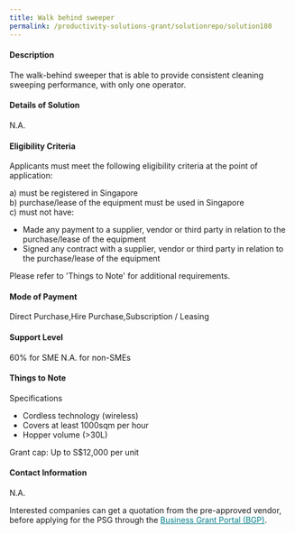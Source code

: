 ```yaml
---
title: Walk behind sweeper
permalink: /productivity-solutions-grant/solutionrepo/solution180
---
```


#### Description

The walk-behind sweeper that is able to provide consistent cleaning sweeping performance, with only one operator.

#### Details of Solution

N.A.

#### Eligibility Criteria

Applicants must meet the following eligibility criteria at the point of application:

a) must be registered in Singapore <br>
b) purchase/lease of the equipment must be used in Singapore <br>
c) must not have:
- Made any payment to a supplier, vendor or third party in relation to the purchase/lease of the equipment
- Signed any contract with a supplier, vendor or third party in relation to the purchase/lease of the equipment

Please refer to 'Things to Note' for additional requirements.

#### Mode of Payment
Direct Purchase,Hire Purchase,Subscription / Leasing

#### Support Level
60% for SME
N.A. for non-SMEs

#### Things to Note
Specifications
- Cordless technology (wireless)
- Covers at least 1000sqm per hour
- Hopper volume (>30L)

Grant cap: Up to S$12,000 per unit

#### Contact Information
N.A.

Interested companies can get a quotation from the pre-approved vendor, before applying for the PSG through the <a target='_blank' style='color:#037e8a' href='https://www.businessgrants.gov.sg/'>Business Grant Portal (BGP)</a>.
